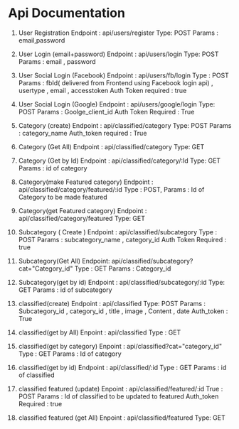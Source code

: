 # Api Documentation

1. User Registration
Endpoint : api/users/register
Type: POST
Params : email,password


2. User Login (email+password)
Endpoint : api/users/login
Type: POST
Params : email , password

3. User Social Login (Facebook)
Endpoint : api/users/fb/login
Type : POST
Params : fbId( delivered from Frontend using Facebook login api) , usertype , email , accesstoken
Auth Token required : true

4. User Social Login (Google)
Endpoint : api/users/google/login
Type: POST
Params : Goolge_client_id
Auth Token Required : True

5. Category (create)
Endpoint : api/classified/category
Type: POST
Params : category_name 
Auth_token required : True

6. Category (Get All)
Endpoint : api/classified/category
Type: GET 

7. Category (Get by Id) 
Endpoint : api/classified/category/:Id
Type: GET
Params : id of category

8. Category(make Featured category)
Endpoint : api/classified/category/featured/:id
Type : POST,
Params : Id of Category to be made featured

9. Category(get Featured category)
Endpoint : api/classified/category/featured
Type: GET

10. Subcategory ( Create )
Endpoint : api/classified/subcategory
Type : POST 
Params : subcategory_name , category_id
Auth Token Required : true

11. Subcategory(Get All)
Endpoint: api/classified/subcategory?cat="Category_id"
Type : GET
Params : Category_id

12. Subcategory(get by id)
Endpoint : api/classified/subcategory/:id
Type: GET
Params : id of subcategory

13. classified(create)
Endpoint : api/classified
Type: POST
Params : Subcategory_id , category_id , title , image , Content , date
Auth_token : True

14. classified(get by All)
Enpoint : api/classified
Type : GET

15. classified(get by category)
Enpoint : api/classified?cat="category_id"
Type : GET
Params : Id of category

16. classified(get by id)
Endpoint : api/classified/:id
Type : GET
Params : id of classified

17. classified featured (update)
Enpoint : api/classified/featured/:id
True : POST
Params : Id of classified to be updated to featured
Auth_token Required : true

18. classified featured (get All)
Enpoint : api/classified/featured
Type: GET
